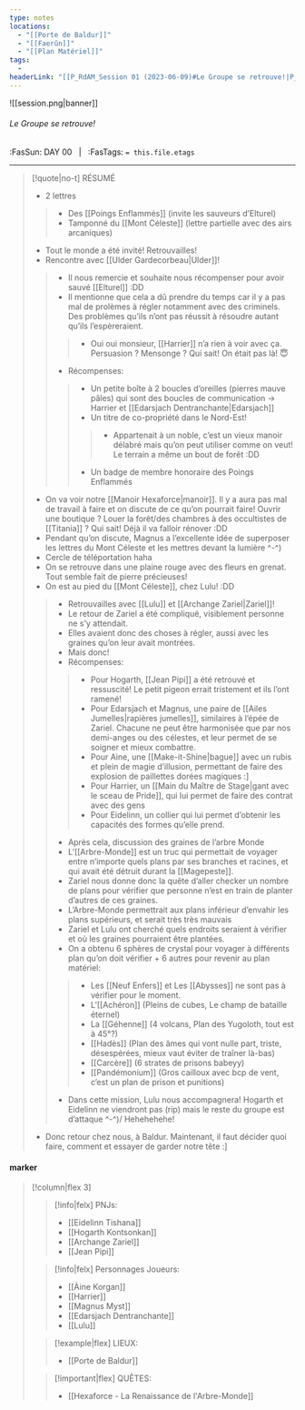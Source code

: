 ```yaml
---
type: notes
locations:
  - "[[Porte de Baldur]]"
  - "[[Faerûn]]"
  - "[[Plan Matériel]]"
tags:
  - 
headerLink: "[[P_RdAM_Session 01 (2023-06-09)#Le Groupe se retrouve!|P_RdAM_01_Le Groupe se retrouve!]]"
---
```


![[session.png|banner]]
###### Le Groupe se retrouve!
<span class="sub2">:FasSun: DAY 00 &nbsp; | &nbsp; :FasTags: `= this.file.etags`</span>
___

> [!quote|no-t] RÉSUMÉ
>- 2 lettres
>> - Des [[Poings Enflammés]] (invite les sauveurs d’Elturel)
>> - Tamponné du [[Mont Céleste]] (lettre partielle avec des airs arcaniques)
> - Tout le monde a été invité! Retrouvailles! 
> - Rencontre avec [[Ulder Gardecorbeau|Ulder]]!
>> - Il nous remercie et souhaite nous récompenser pour avoir sauvé [[Elturel]] :DD 
>> - Il mentionne que cela a dû prendre du temps car il y a pas mal de prolèmes à régler notamment avec des criminels. Des problèmes qu’ils n’ont pas réussit à résoudre autant qu’ils l’espèreraient.
>>> - Oui oui monsieur, [[Harrier]] n’a rien à voir avec ça. Persuasion ? Mensonge ? Qui sait! On était pas là! 😇
>> - Récompenses: 
>>> - Un petite boîte à 2 boucles d’oreilles (pierres mauve pâles) qui sont des boucles de communication -> Harrier et [[Edarsjach Dentranchante|Edarsjach]]
>>> - Un titre de co-propriété dans le Nord-Est!
>>>> - Appartenait à un noble, c’est un vieux manoir délabré mais qu’on peut utiliser comme on veut! Le terrain a même un bout de forêt :DD
>>> - Un badge de membre honoraire des Poings Enflammés
> - On va voir notre [[Manoir Hexaforce|manoir]]. Il y a aura pas mal de travail à faire et on discute de ce qu’on pourrait faire! Ouvrir une boutique ? Louer la forêt/des chambres à des occultistes de [[Titania]] ? Qui sait! Déjà il va falloir rénover :DD 
> - Pendant qu’on discute, Magnus a l’excellente idée de superposer les lettres du Mont Céleste et les mettres devant la lumière ^-^)
> - Cercle de téléportation haha
> - On se retrouve dans une plaine rouge avec des fleurs en grenat. Tout semble fait de pierre précieuses!
> - On est au pied du [[Mont Céleste]], chez Lulu! :DD 
>> - Retrouvailles avec [[Lulu]] et [[Archange Zariel|Zariel]]!
>> - Le retour de Zariel a été compliqué, visiblement personne ne s’y attendait.
>> - Elles avaient donc des choses à régler, aussi avec les graines qu’on leur avait montrées.
>> - Mais donc!
>> - Récompenses:
>>> - Pour Hogarth, [[Jean Pipi]] a été retrouvé et ressuscité! Le petit pigeon errait tristement et ils l’ont ramené! 
>>> - Pour Edarsjach et Magnus, une paire de [[Ailes Jumelles|rapières jumelles]], similaires à l’épée de Zariel. Chacune ne peut être harmonisée que par nos demi-anges ou des célestes, et leur permet de se soigner et mieux combattre.
>>> - Pour Aìne, une [[Make-it-Shine|bague]] avec un rubis et plein de magie d’illusion, permettant de faire des explosion de paillettes dorées magiques :]
>>> - Pour Harrier, un [[Main du Maître de Stage|gant avec le sceau de Pride]], qui lui permet de faire des contrat avec des gens
>>> - Pour Eidelinn, un collier qui lui permet d’obtenir les capacités des formes qu’elle prend. 
>> - Après cela, discussion des graines de l’arbre Monde
>> - L’[[Arbre-Monde]] est un truc qui permettait de voyager entre n’importe quels plans par ses branches et racines, et qui avait été détruit durant la [[Magepeste]]. 
>> - Zariel nous donne donc la quête d’aller checker un nombre de plans pour vérifier que personne n’est en train de planter d’autres de ces graines.
>> - L’Arbre-Monde permettrait aux plans inférieur d’envahir les plans supérieurs, et serait très très mauvais
>> - Zariel et Lulu ont cherché quels endroits seraient à vérifier et où les graines pourraient être plantées.
>> - On a obtenu 6 sphères de crystal pour voyager à différents plan qu’on doit vérifier + 6 autres pour revenir au plan matériel:
>>> - Les [[Neuf Enfers]] et Les [[Abysses]] ne sont pas à vérifier pour le moment.
>>> - L’[[Achéron]] (Pleins de cubes, Le champ de bataille éternel)
>>> - La [[Géhenne]] (4 volcans, Plan des Yugoloth, tout est à 45°?)
>>> - [[Hadès]] (Plan des âmes qui vont nulle part, triste, désespérées, mieux vaut éviter de traîner là-bas) 
>>> - [[Carcère]] (6 strates de prisons babeyy)
>>> - [[Pandémonium]] (Gros cailloux avec bcp de vent, c’est un plan de prison et punitions)
>> - Dans cette mission, Lulu nous accompagnera! Hogarth et Eidelinn ne viendront pas (rip) mais le reste du groupe est d’attaque ^-^)/  Hehehehehe!
> - Donc retour chez nous, à Baldur. Maintenant, il faut décider quoi faire, comment et essayer de garder notre tête :]
> 

#### marker
> [!column|flex 3]
>> [!info|felx] PNJs:
>> - [[Eidelinn Tishana]]
>> - [[Hogarth Kontsonkan]]
>> - [[Archange Zariel]]
>> - [[Jean Pipi]]
>
>> [!info|felx] Personnages Joueurs:
>> - [[Àine Korgan]]
>> - [[Harrier]]
>> - [[Magnus Myst]]
>> - [[Edarsjach Dentranchante]]
>> - [[Lulu]]
>
>> [!example|flex] LIEUX:
>> - [[Porte de Baldur]]
>
>> [!important|flex] QUÊTES:
>> - [[Hexaforce - La Renaissance de l'Arbre-Monde]]